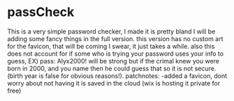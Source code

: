 # passCheck
This is a very simple password checker, I made it is pretty bland I will be adding some fancy things in the full version.
this version has no custom art for the favicon, that will be coming I swear, it just takes a while. 
also this does not account for if some who is trying your password uses your info to guess, EX) pass: Alyx2000! will be strong but if the crimal knew you were born in 2000, and you name then he could guess that so it is not secure. (birth year is false for obvious reasons!).
patchnotes:
-added a favicon, dont worry about not having it is saved in the cloud (wix is hosting it private for free)
